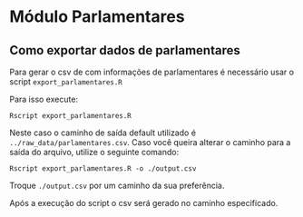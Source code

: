 # Módulo Parlamentares

## Como exportar dados de parlamentares

Para gerar o csv de com informações de parlamentares é necessário usar o script `export_parlamentares.R`

Para isso execute:

```
Rscript export_parlamentares.R
```

Neste caso o caminho de saída default utilizado é `../raw_data/parlamentares.csv`. Caso você queira alterar o caminho para a saída do arquivo, utilize o seguinte comando:

```
Rscript export_parlamentares.R -o ./output.csv
```

Troque `./output.csv` por um caminho da sua preferência.

Após a execução do script o csv será gerado no caminho especificado.
